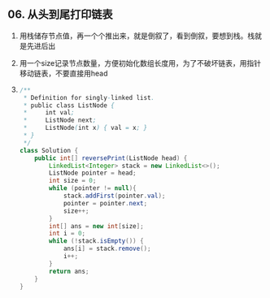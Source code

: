 ## 06. 从头到尾打印链表

1. 用栈储存节点值，再一个个推出来，就是倒叙了，看到倒叙，要想到栈。栈就是先进后出

2. 用一个size记录节点数量，方便初始化数组长度用，为了不破坏链表，用指针移动链表，不要直接用head

3. ```java
   /**
    * Definition for singly-linked list.
    * public class ListNode {
    *     int val;
    *     ListNode next;
    *     ListNode(int x) { val = x; }
    * }
    */
   class Solution {
       public int[] reversePrint(ListNode head) {
           LinkedList<Integer> stack = new LinkedList<>();
           ListNode pointer = head;
           int size = 0;
           while (pointer != null){
               stack.addFirst(pointer.val);
               pointer = pointer.next;
               size++;
           }
           int[] ans = new int[size];
           int i = 0;
           while (!stack.isEmpty()) {
               ans[i] = stack.remove();
               i++;
           }
           return ans;
       }
   }
   ```

   